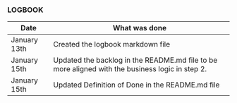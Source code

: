 ### LOGBOOK

| Date | What was done |
|------|---------------|
| January 13th | Created the logbook markdown file |
| January 15th | Updated the backlog in the README.md file to be more aligned with the business logic in step 2. |
| January 15th | Updated Definition of Done in the README.md file |